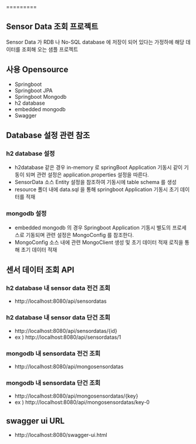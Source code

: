 =========

## Sensor Data 조회 프로젝트 
Sensor Data 가 RDB 나 No-SQL database 에 저장이 되어 있다는 가정하에 해당 데이터를 조회해 오는 샘플 프로젝트

## 사용 Opensource
- Springboot
- Springboot JPA
- Springboot Mongodb
- h2 database
- embedded mongodb
- Swagger

## Database 설정 관련 참조
### h2 database 설정
- h2database 같은 경우 in-memory 로 springBoot Application 기동시 같이 기동이 되며 관련 설정은 application.properties 설정을 따른다.
- SensorData 소스 Entity 설정을 참조하여 기동시에 table schema 를 생성
- resource 폴더 내에 data.sql 을 통해 springboot Application 기동시 초기 데이터를 적재
### mongodb 설정 
- embedded mongodb 의 경우 Springboot Application 기동시 별도의 프로세스로 기동되며 관련 설정은 MongoConfig 를 참조한다.
- MongoConfig 소스 내에  관련 MongoClient 생성 및 초기 데이터 적재 로직을 통해 초기 데이터 적재

## 센서 데이터 조회 API

### h2 database 내 sensor data 전건 조회 
- http://localhost:8080/api/sensordatas

### h2 database 내 sensor data 단건 조회 
- http://localhost:8080/api/sensordatas/{id}
- ex ) http://localhost:8080/api/sensordatas/1

### mongodb 내 sensordata 전건 조회
- http://localhost:8080/api/mongosensordatas

### mongodb 내 sensordata 단건 조회
- http://localhost:8080/api/mongosensordatas/{key}
- ex ) http://localhost:8080/api/mongosensordatas/key-0

## swagger ui URL
- http://localhost:8080/swagger-ui.html